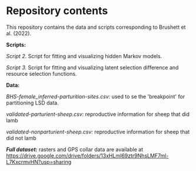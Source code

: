 # Repository contents
This repository contains the data and scripts corresponding to Brushett et al. (2022).

**Scripts:**

_Script 2_. Script for fitting and visualizing hidden Markov models.

_Script 3._ Script for fitting and visualizing latent selection difference and resource selection functions.

**Data:**

_BHS-female_inferred-parturition-sites.csv:_ used to se the 'breakpoint' for partitioning LSD data. 

_validated-parturient-sheep.csv:_ reproductive information for sheep that did lamb

_validated-nonparturient-sheep.csv:_ reproductive information for sheep that did not lamb

**_Full dataset:_** rasters and GPS collar data are available at https://drive.google.com/drive/folders/13xHLmI69ztr9NhsLMF7ml-L7KxcrmvHN?usp=sharing
